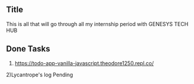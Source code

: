 ## Title
This is all that will go through all my internship period with GENESYS TECH HUB

## Done Tasks
1) https://todo-app-vanilla-javascript.theodore1250.repl.co/

2)Lycantrope's log Pending
